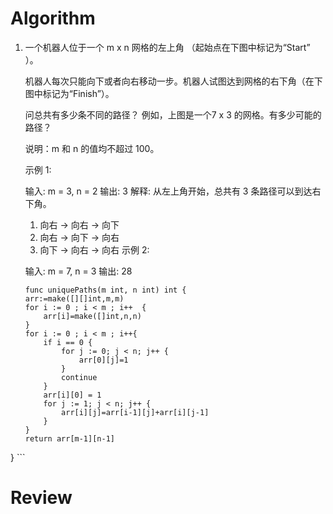 # Algorithm
1. 一个机器人位于一个 m x n 网格的左上角 （起始点在下图中标记为“Start” ）。

    机器人每次只能向下或者向右移动一步。机器人试图达到网格的右下角（在下图中标记为“Finish”）。

    问总共有多少条不同的路径？
    例如，上图是一个7 x 3 的网格。有多少可能的路径？

    说明：m 和 n 的值均不超过 100。

    示例 1:

    输入: m = 3, n = 2
    输出: 3
    解释:
    从左上角开始，总共有 3 条路径可以到达右下角。
    1. 向右 -> 向右 -> 向下
    2. 向右 -> 向下 -> 向右
    3. 向下 -> 向右 -> 向右
    示例 2:

    输入: m = 7, n = 3
    输出: 28
    ```golang
    func uniquePaths(m int, n int) int {
	arr:=make([][]int,m,m)
	for i := 0 ; i < m ; i++  {
		arr[i]=make([]int,n,n)
	}
	for i := 0 ; i < m ; i++{
		if i == 0 {
			for j := 0; j < n; j++ {
				arr[0][j]=1
			}
			continue
		}
		arr[i][0] = 1
		for j := 1; j < n; j++ {
			arr[i][j]=arr[i-1][j]+arr[i][j-1]
		}
	}
	return arr[m-1][n-1]
}
    ```

# Review